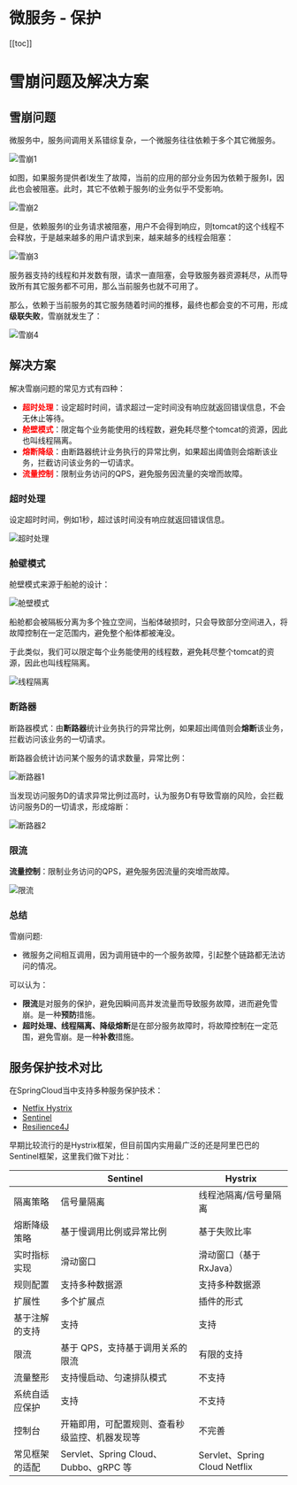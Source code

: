 # 微服务 - 保护

[[toc]]

# 雪崩问题及解决方案

## 雪崩问题

微服务中，服务间调用关系错综复杂，一个微服务往往依赖于多个其它微服务。

![雪崩1](/_images/micro-services/frame/微服务保护/雪崩1.png)

如图，如果服务提供者I发生了故障，当前的应用的部分业务因为依赖于服务I，因此也会被阻塞。此时，其它不依赖于服务I的业务似乎不受影响。

![雪崩2](/_images/micro-services/frame/微服务保护/雪崩2.png)

但是，依赖服务I的业务请求被阻塞，用户不会得到响应，则tomcat的这个线程不会释放，于是越来越多的用户请求到来，越来越多的线程会阻塞：

![雪崩3](/_images/micro-services/frame/微服务保护/雪崩3.png)

服务器支持的线程和并发数有限，请求一直阻塞，会导致服务器资源耗尽，从而导致所有其它服务都不可用，那么当前服务也就不可用了。

那么，依赖于当前服务的其它服务随着时间的推移，最终也都会变的不可用，形成**级联失败**，雪崩就发生了：

![雪崩4](/_images/micro-services/frame/微服务保护/雪崩4.png)

## 解决方案

解决雪崩问题的常见方式有四种：

- **<font color="red">超时处理</font>**：设定超时时间，请求超过一定时间没有响应就返回错误信息，不会无休止等待。
- **<font color="red">舱壁模式</font>**：限定每个业务能使用的线程数，避免耗尽整个tomcat的资源，因此也叫线程隔离。
- **<font color="red">熔断降级</font>**：由断路器统计业务执行的异常比例，如果超出阈值则会熔断该业务，拦截访问该业务的一切请求。
- **<font color="red">流量控制</font>**：限制业务访问的QPS，避免服务因流量的突增而故障。

### 超时处理

设定超时时间，例如1秒，超过该时间没有响应就返回错误信息。

![超时处理](/_images/micro-services/frame/微服务保护/超时处理.png)

### 舱壁模式

舱壁模式来源于船舱的设计：

![舱壁模式](/_images/micro-services/frame/微服务保护/舱壁模式.png)

船舱都会被隔板分离为多个独立空间，当船体破损时，只会导致部分空间进入，将故障控制在一定范围内，避免整个船体都被淹没。

于此类似，我们可以限定每个业务能使用的线程数，避免耗尽整个tomcat的资源，因此也叫线程隔离。

![线程隔离](/_images/micro-services/frame/微服务保护/线程隔离.png)

### 断路器

断路器模式：由**断路器**统计业务执行的异常比例，如果超出阈值则会**熔断**该业务，拦截访问该业务的一切请求。

断路器会统计访问某个服务的请求数量，异常比例：

![断路器1](/_images/micro-services/frame/微服务保护/断路器1.png)

当发现访问服务D的请求异常比例过高时，认为服务D有导致雪崩的风险，会拦截访问服务D的一切请求，形成熔断：

![断路器2](/_images/micro-services/frame/微服务保护/断路器2.png)

### 限流

**流量控制**：限制业务访问的QPS，避免服务因流量的突增而故障。

![限流](/_images/micro-services/frame/微服务保护/限流.png)

### 总结

雪崩问题:

- 微服务之间相互调用，因为调用链中的一个服务故障，引起整个链路都无法访问的情况。

可以认为：

- **限流**是对服务的保护，避免因瞬间高并发流量而导致服务故障，进而避免雪崩。是一种**预防**措施。
- **超时处理、线程隔离、降级熔断**是在部分服务故障时，将故障控制在一定范围，避免雪崩。是一种**补救**措施。

## 服务保护技术对比

在SpringCloud当中支持多种服务保护技术：

- [Netfix Hystrix](https://github.com/Netflix/Hystrix)
- [Sentinel](https://github.com/alibaba/Sentinel)
- [Resilience4J](https://github.com/resilience4j/resilience4j)

早期比较流行的是Hystrix框架，但目前国内实用最广泛的还是阿里巴巴的Sentinel框架，这里我们做下对比：

|                | **Sentinel**                                   | **Hystrix**                   |
| -------------- | ---------------------------------------------- | ----------------------------- |
| 隔离策略       | 信号量隔离                                     | 线程池隔离/信号量隔离         |
| 熔断降级策略   | 基于慢调用比例或异常比例                       | 基于失败比率                  |
| 实时指标实现   | 滑动窗口                                       | 滑动窗口（基于 RxJava）       |
| 规则配置       | 支持多种数据源                                 | 支持多种数据源                |
| 扩展性         | 多个扩展点                                     | 插件的形式                    |
| 基于注解的支持 | 支持                                           | 支持                          |
| 限流           | 基于 QPS，支持基于调用关系的限流               | 有限的支持                    |
| 流量整形       | 支持慢启动、匀速排队模式                       | 不支持                        |
| 系统自适应保护 | 支持                                           | 不支持                        |
| 控制台         | 开箱即用，可配置规则、查看秒级监控、机器发现等 | 不完善                        |
| 常见框架的适配 | Servlet、Spring Cloud、Dubbo、gRPC  等         | Servlet、Spring Cloud Netflix |


